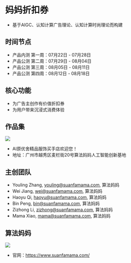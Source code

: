# 妈妈折扣券
* 基于AIGC、认知计算广告理论、认知计算时尚理论而构建

## 时间节点
* 产品内测 第一周：07月22日 - 07月28日
* 产品公测 第二周：07月29日 - 08月04日
* 产品公测 第三周：08月05日 - 08月11日
* 产品公测 第四周：08月12日 - 08月18日

## 核心功能
* 为广告主创作有价值折扣券
* 为用户带来沉浸式消费体验

## 作品集
![](./cca.认知计算广告/yuanyoushe/1.red.ai.yuanyosuhe.png)
* AI原优舍精品服饰买手店欢迎您！
* 地址：广州市越秀区麦栏街20号算法妈妈人工智能创新基地

## 主创团队
* Youling Zhang, youling@suanfamama.com, 算法妈妈
* Wei Jiang, wei@suanfamama.com, 算法妈妈
* Haoyu Qi, haoyu@suanfamama.com, 算法妈妈
* Bin Peng, bin@suanfamama.com, 算法妈妈
* Zizhong Li, zizhong@suanfamama.com, 算法妈妈
* Mama Xiao, mama@suanfamama.com, 算法妈妈

## 算法妈妈
![](./cca.认知计算广告/suanfamama/suanfamama.logo.png)
* 官网：https://www.suanfamama.com/
